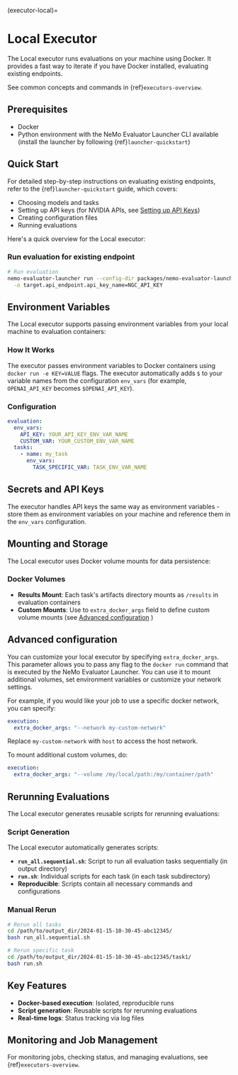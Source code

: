 (executor-local)=

# Local Executor

The Local executor runs evaluations on your machine using Docker. It provides a fast way to iterate if you have Docker installed, evaluating existing endpoints.

See common concepts and commands in {ref}`executors-overview`.

## Prerequisites

- Docker
- Python environment with the NeMo Evaluator Launcher CLI available (install the launcher by following {ref}`launcher-quickstart`)

## Quick Start

For detailed step-by-step instructions on evaluating existing endpoints, refer to the {ref}`launcher-quickstart` guide, which covers:

- Choosing models and tasks
- Setting up API keys (for NVIDIA APIs, see [Setting up API Keys](https://docs.omniverse.nvidia.com/guide-sdg/latest/setup.html#preview-and-set-up-an-api-key))
- Creating configuration files
- Running evaluations

Here's a quick overview for the Local executor:

### Run evaluation for existing endpoint

```bash
# Run evaluation
nemo-evaluator-launcher run --config-dir packages/nemo-evaluator-launcher/examples --config-name local_llama_3_1_8b_instruct \
  -o target.api_endpoint.api_key_name=NGC_API_KEY
```

## Environment Variables

The Local executor supports passing environment variables from your local machine to evaluation containers:

### How It Works

The executor passes environment variables to Docker containers using `docker run -e KEY=VALUE` flags. The executor automatically adds `$` to your variable names from the configuration `env_vars` (for example, `OPENAI_API_KEY` becomes `$OPENAI_API_KEY`).

### Configuration

```yaml
evaluation:
  env_vars:
    API_KEY: YOUR_API_KEY_ENV_VAR_NAME
    CUSTOM_VAR: YOUR_CUSTOM_ENV_VAR_NAME
  tasks:
    - name: my_task
      env_vars:
        TASK_SPECIFIC_VAR: TASK_ENV_VAR_NAME
```

## Secrets and API Keys

The executor handles API keys the same way as environment variables - store them as environment variables on your machine and reference them in the `env_vars` configuration.

## Mounting and Storage

The Local executor uses Docker volume mounts for data persistence:

### Docker Volumes

- **Results Mount**: Each task's artifacts directory mounts as `/results` in evaluation containers
- **Custom Mounts**: Use to `extra_docker_args` field to define custom volume mounts (see [Advanced configuration](#advanced-configuration) )

## Advanced configuration

You can customize your local executor by specifying `extra_docker_args`.
This parameter allows you to pass any flag to the `docker run` command that is executed by the NeMo Evaluator Launcher.
You can use it to mount additional volumes, set environment variables or customize your network settings.

For example, if you would like your job to use a specific docker network, you can specify:

```yaml
execution:
  extra_docker_args: "--network my-custom-network"
```

Replace `my-custom-network` with `host` to access the host network.

To mount additional custom volumes, do:

```yaml
execution:
  extra_docker_args: "--volume /my/local/path:/my/container/path"
```


## Rerunning Evaluations

The Local executor generates reusable scripts for rerunning evaluations:

### Script Generation

The Local executor automatically generates scripts:

- **`run_all.sequential.sh`**: Script to run all evaluation tasks sequentially (in output directory)
- **`run.sh`**: Individual scripts for each task (in each task subdirectory)
- **Reproducible**: Scripts contain all necessary commands and configurations

### Manual Rerun

```bash
# Rerun all tasks
cd /path/to/output_dir/2024-01-15-10-30-45-abc12345/
bash run_all.sequential.sh

# Rerun specific task
cd /path/to/output_dir/2024-01-15-10-30-45-abc12345/task1/
bash run.sh
```

## Key Features

- **Docker-based execution**: Isolated, reproducible runs
- **Script generation**: Reusable scripts for rerunning evaluations
- **Real-time logs**: Status tracking via log files

## Monitoring and Job Management

For monitoring jobs, checking status, and managing evaluations, see {ref}`executors-overview`.
